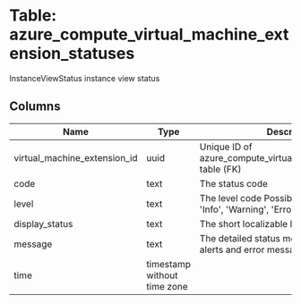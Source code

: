 
# Table: azure_compute_virtual_machine_extension_statuses
InstanceViewStatus instance view status
## Columns
| Name        | Type           | Description  |
| ------------- | ------------- | -----  |
|virtual_machine_extension_id|uuid|Unique ID of azure_compute_virtual_machine_extensions table (FK)|
|code|text|The status code|
|level|text|The level code Possible values include: 'Info', 'Warning', 'Error'|
|display_status|text|The short localizable label for the status|
|message|text|The detailed status message, including for alerts and error messages|
|time|timestamp without time zone||
